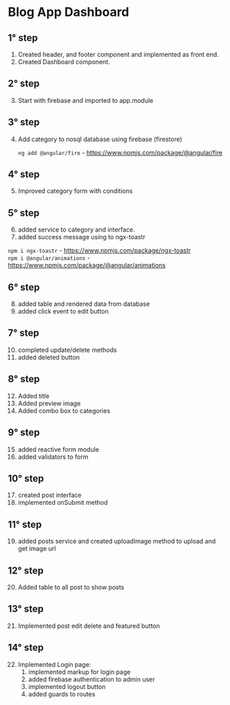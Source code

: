 # Blog App Dashboard

## 1° step

1. Created header, and footer component and implemented as front end.
2. Created Dashboard component.

## 2° step

3. Start with firebase and imported to app.module

## 3° step

4. Add category to nosql database using firebase (firestore)

   `ng add @angular/fire` - https://www.npmjs.com/package/@angular/fire

## 4° step

5. Improved category form with conditions

## 5° step

6. added service to category and interface.
7. added success message using to ngx-toastr

`npm i ngx-toastr` - https://www.npmjs.com/package/ngx-toastr \
`npm i @angular/animations` - https://www.npmjs.com/package/@angular/animations

## 6° step

8. added table and rendered data from database
9. added click event to edit button

## 7° step

10. completed update/delete methods
11. added deleted button

## 8° step

12. Added title
13. Added preview image
14. Added combo box to categories

## 9° step

15. added reactive form module
16. added validators to form

## 10° step

17. created post interface
18. implemented onSubmit method

## 11° step

19. added posts service and created uploadImage method to upload and get image url

## 12° step

20. Added table to all post to show posts

## 13° step

21. Implemented post edit delete and featured button

## 14° step

22. Implemented Login page:
    1.  implemented markup for login page
    2.  added firebase authentication to admin user
    3.  implemented logout button
    4.  added guards to routes
